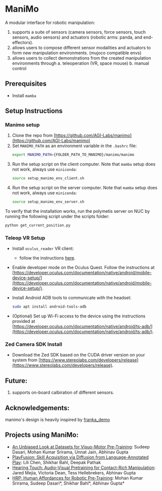 # ManiMo

A modular interface for robotic manipulation:
1. supports a suite of sensors (camera sensors, force sensors, touch sensors, audio sensors) and actuators (robotic arms: panda, and end-effectors).
2. allows users to compose different sensor modalities and actuators to form new manipulation environments. (mujoco compatible envs)
3. allows users to collect demonstrations from the created manipulation environments through
  a. teleoperation (VR, space mouse)
  b. manual control

## Prerequisites

- Install `mamba`

## Setup Instructions

### Manimo setup

1. Clone the repo from [https://github.com/AGI-Labs/manimo](https://github.com/AGI-Labs/manimo)
2. Set `MANIMO_PATH` as an environment variable in the `.bashrc` file:
   ```bash
   export MANIMO_PATH={FOLDER_PATH_TO_MANIMO}/manimo/manimo
   ```
3. Run the setup script on the client computer. Note that `mamba` setup does not work, always use `miniconda`:
   ```bash
   source setup_manimo_env_client.sh
   ```
4. Run the setup script on the server computer. Note that `mamba` setup does not work, always use `miniconda`:
   ```bash
   source setup_manimo_env_server.sh
   ```

To verify that the installation works, run the polymetis server on NUC by running the following script under the scripts folder:
```bash
python get_current_position.py
```

### Teleop VR Setup

- Install `oculus_reader` VR client:
  - follow the instructions [here](https://github.com/rail-berkeley/oculus_reader).
    
- Enable developer mode on the Oculus Quest. Follow the instructions at [https://developer.oculus.com/documentation/native/android/mobile-device-setup/](https://developer.oculus.com/documentation/native/android/mobile-device-setup/).

- Install Android ADB tools to communicate with the headset:
  ```bash
  sudo apt install android-tools-adb
  ```

- (Optional) Set up Wi-Fi access to the device using the instructions provided at [https://developer.oculus.com/documentation/native/android/ts-adb/](https://developer.oculus.com/documentation/native/android/ts-adb/).

### Zed Camera SDK Install

- Download the Zed SDK based on the CUDA driver version on your system from [https://www.stereolabs.com/developers/release](https://www.stereolabs.com/developers/release).

## Future:

1. supports on-board calbiration of different sensors.
  
## Acknowledgements:
manimo's design is heavily inspired by [franka_demo](https://github.com/AGI-Labs/franka_demo/tree/dmanus_devel)

## Projects using ManiMo:
- [An Unbiased Look at Datasets for Visuo-Motor Pre-Training](https://data4robotics.github.io/): Sudeep Dasari, Mohan Kumar Srirama, Unnat Jain, Abhinav Gupta
- [PlayFusion: Skill Acquisition via Diffusion from Language-Annotated Play](https://play-fusion.github.io/): Lili Chen, Shikhar Bahl, Deepak Pathak
- [Hearing Touch: Audio-Visual Pretraining for Contact-Rich Manipulation](https://sites.google.com/view/hearing-touch): Jared Mejia, Victoria Dean, Tess Hellebrekers, Abhinav Gupta
- [HRP: Human Affordances for Robotic Pre-Training](https://hrp-robot.github.io/): Mohan Kumar Srirama, Sudeep Dasari*, Shikhar Bahl*, Abhinav Gupta*
